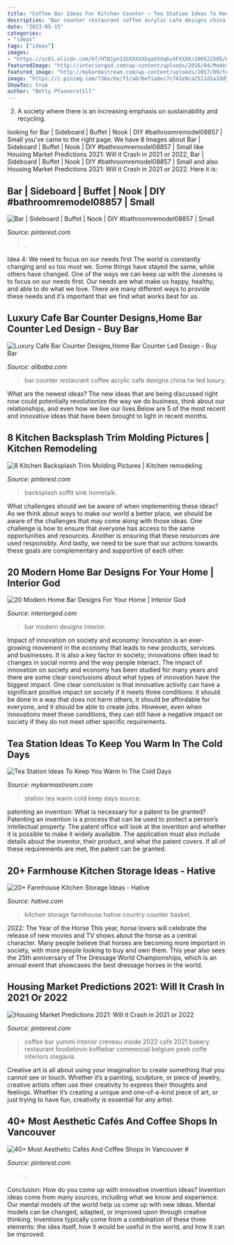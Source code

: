 ```yaml
---
title: "Coffee Bar Ideas For Kitchen Counter ~ Tea Station Ideas To Keep You Warm In The Cold Days"
description: "Bar counter restaurant coffee acrylic cafe designs china tw led luxury"
date: "2023-05-15"
categories:
- "ideas"
tags: ["ideas"]
images:
- "https://sc01.alicdn.com/kf/HTB1pn33GXXXXXbqaXXXq6xXFXXX8/200522585/HTB1pn33GXXXXXbqaXXXq6xXFXXX8.jpg"
featuredImage: "http://interiorgod.com/wp-content/uploads/2016/04/Modern-Home-Bar-Design-Ideas.jpg"
featured_image: "http://mykarmastream.com/wp-content/uploads/2017/09/tea-station-2.jpg"
image: "https://i.pinimg.com/736x/6e/f1/a0/6ef1a0ec7c741e9ca2511d1a2dd551a4.jpg"
ShowToc: true
author: "Betty Pfannerstill"
---
```



2. A society where there is an increasing emphasis on sustainability and recycling. 

	

		
looking for Bar | Sideboard | Buffet | Nook | DIY #bathroomremodel08857 | Small you've came to the right page. We have 8 Images about Bar | Sideboard | Buffet | Nook | DIY #bathroomremodel08857 | Small like Housing Market Predictions 2021: Will it Crash in 2021 or 2022, Bar | Sideboard | Buffet | Nook | DIY #bathroomremodel08857 | Small and also Housing Market Predictions 2021: Will it Crash in 2021 or 2022. Here it is:
		
    
## Bar | Sideboard | Buffet | Nook | DIY #bathroomremodel08857 | Small

<img loading=lazy src="https://i.pinimg.com/736x/6e/f1/a0/6ef1a0ec7c741e9ca2511d1a2dd551a4.jpg" onerror="this.onerror=null;this.src='https://tse1.mm.bing.net/th?id=OIP.e-vrzr7uw0GoyFsBBL05EAHaJ3&amp;pid=15.1';" alt="Bar | Sideboard | Buffet | Nook | DIY #bathroomremodel08857 | Small">

_Source: pinterest.com_

>. 

	

Idea 4: We need to focus on our needs first
The world is constantly changing and so too must we. Some things have stayed the same, while others have changed. One of the ways we can keep up with the Joneses is to focus on our needs first. Our needs are what make us happy, healthy, and able to do what we love. There are many different ways to provide these needs and it’s important that we find what works best for us.

    
## Luxury Cafe Bar Counter Designs,Home Bar Counter Led Design - Buy Bar

<img loading=lazy src="https://sc01.alicdn.com/kf/HTB1pn33GXXXXXbqaXXXq6xXFXXX8/200522585/HTB1pn33GXXXXXbqaXXXq6xXFXXX8.jpg" onerror="this.onerror=null;this.src='https://tse1.mm.bing.net/th?id=OIP.oHfshyeFQ9Ordif1YnDWLgHaFj&amp;pid=15.1';" alt="Luxury Cafe Bar Counter Designs,Home Bar Counter Led Design - Buy Bar">

_Source: alibaba.com_

>bar counter restaurant coffee acrylic cafe designs china tw led luxury. 

	

What are the newest ideas?
The new ideas that are being discussed right now could potentially revolutionize the way we do business, think about our relationships, and even how we live our lives.Below are 5 of the most recent and innovative ideas that have been brought to light in recent months.

    
## 8 Kitchen Backsplash Trim Molding Pictures | Kitchen Remodeling

<img loading=lazy src="https://i.pinimg.com/736x/e2/23/69/e22369fb1ba1328a1c3032dd1bb0e311.jpg" onerror="this.onerror=null;this.src='https://tse3.mm.bing.net/th?id=OIP.0kX-mDTXye451Pg_pn_vZwHaJ4&amp;pid=15.1';" alt="8 Kitchen Backsplash Trim Molding Pictures | Kitchen remodeling">

_Source: pinterest.com_

>backsplash soffit sink hometalk. 

	

What challenges should we be aware of when implementing these ideas?
As we think about ways to make our world a better place, we should be aware of the challenges that may come along with those ideas. One challenge is how to ensure that everyone has access to the same opportunities and resources. Another is ensuring that these resources are used responsibly. And lastly, we need to be sure that our actions towards these goals are complementary and supportive of each other.

    
## 20 Modern Home Bar Designs For Your Home | Interior God

<img loading=lazy src="http://interiorgod.com/wp-content/uploads/2016/04/Modern-Home-Bar-Design-Ideas.jpg" onerror="this.onerror=null;this.src='https://tse3.mm.bing.net/th?id=OIP.zQv-z1yhTlHROra74VLDBQHaKG&amp;pid=15.1';" alt="20 Modern Home Bar Designs For Your Home | Interior God">

_Source: interiorgod.com_

>bar modern designs interior. 

	

Impact of innovation on society and economy:
Innovation is an ever-growing movement in the economy that leads to new products, services and businesses. It is also a key factor in society; innovations often lead to changes in social norms and the way people interact. The impact of innovation on society and economy has been studied for many years and there are some clear conclusions about what types of innovation have the biggest impact. 
One clear conclusion is that innovative activity can have a significant positive impact on society if it meets three conditions: it should be done in a way that does not harm others, it should be affordable for everyone, and it should be able to create jobs. However, even when innovations meet these conditions, they can still have a negative impact on society if they do not meet other specific requirements.

    
## Tea Station Ideas To Keep You Warm In The Cold Days

<img loading=lazy src="http://mykarmastream.com/wp-content/uploads/2017/09/tea-station-2.jpg" onerror="this.onerror=null;this.src='https://tse1.mm.bing.net/th?id=OIP.PhWQnlD7LACfTudt2h25yAHaLM&amp;pid=15.1';" alt="Tea Station Ideas To Keep You Warm In The Cold Days">

_Source: mykarmastream.com_

>station tea warm cold keep days source. 

	

patenting an invention: What is necessary for a patent to be granted?
Patenting an invention is a process that can be used to protect a person’s intellectual property. The patent office will look at the invention and whether it is possible to make it widely available. The application must also include details about the inventor, their product, and what the patent covers. If all of these requirements are met, the patent can be granted.

    
## 20+ Farmhouse Kitchen Storage Ideas - Hative

<img loading=lazy src="https://hative.com/wp-content/uploads/2017/04/farmhouse-kitchen-storage/9-farmhouse-kitchen-storage.jpg" onerror="this.onerror=null;this.src='https://tse1.mm.bing.net/th?id=OIP.3NL4OhjVQ4OJAGOvM0hfCQHaJ4&amp;pid=15.1';" alt="20+ Farmhouse Kitchen Storage Ideas - Hative">

_Source: hative.com_

>kitchen storage farmhouse hative country counter basket. 

	

2022: The Year of the Horse
This year, horse lovers will celebrate the release of new movies and TV shows about the horse as a central character. Many people believe that horses are becoming more important in society, with more people looking to buy and own them. This year also sees the 25th anniversary of The Dressage World Championships, which is an annual event that showcases the best dressage horses in the world.

    
## Housing Market Predictions 2021: Will It Crash In 2021 Or 2022

<img loading=lazy src="https://i.pinimg.com/736x/5d/d8/f3/5dd8f34bddcabc73c781c50957ac2783.jpg" onerror="this.onerror=null;this.src='https://tse4.mm.bing.net/th?id=OIP.t6JHKIi2gRrcmQOfL7x1FAHaK3&amp;pid=15.1';" alt="Housing Market Predictions 2021: Will it Crash in 2021 or 2022">

_Source: pinterest.com_

>coffee bar yummi interior creneau inside 2022 cafe 2021 bakery restaurant foodielovin koffiebar commercial belgium peek coffe interiors stegavia. 

	

Creative art is all about using your imagination to create something that you cannot see or touch. Whether it’s a painting, sculpture, or piece of jewelry, creative artists often use their creativity to express their thoughts and feelings. Whether it’s creating a unique and one-of-a-kind piece of art, or just trying to have fun, creativity is essential for any artist.

    
## 40+ Most Aesthetic Cafés And Coffee Shops In Vancouver #

<img loading=lazy src="https://i.pinimg.com/736x/ca/0c/ab/ca0cab68375755cc3d1b11820f92722c.jpg" onerror="this.onerror=null;this.src='https://tse4.mm.bing.net/th?id=OIP.u9BBhF0MLH0aioX-_lJuBQHaLG&amp;pid=15.1';" alt="40+ Most Aesthetic Cafés And Coffee Shops In Vancouver #">

_Source: pinterest.com_

>. 

	

Conclusion: How do you come up with innovative invention ideas?
Invention ideas come from many sources, including what we know and experience. Our mental models of the world help us come up with new ideas. Mental models can be changed, adapted, or improved upon through creative thinking. Inventions typically come from a combination of these three elements: the idea itself, how it would be useful in the world, and how it can be improved.

